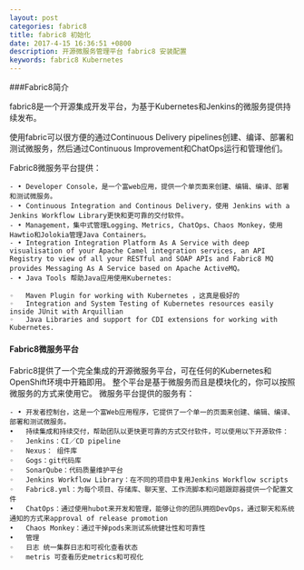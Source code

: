 ```yaml
---
layout: post
categories: fabric8
title: fabric8 初始化
date: 2017-4-15 16:36:51 +0800
description: 开源微服务管理平台 fabric8 安装配置
keywords: fabric8 Kubernetes
---
```






###Fabric8简介

fabric8是一个开源集成开发平台，为基于Kubernetes和Jenkins的微服务提供持续发布。

使用fabric可以很方便的通过Continuous Delivery pipelines创建、编译、部署和测试微服务，然后通过Continuous Improvement和ChatOps运行和管理他们。

Fabric8微服务平台提供：

	- •	Developer Console，是一个富web应用，提供一个单页面来创建、编辑、编译、部署和测试微服务。
	- •	Continuous Integration and Continous Delivery，使用 Jenkins with a Jenkins Workflow Library更快和更可靠的交付软件。
	- •	Management，集中式管理Logging、Metrics, ChatOps、Chaos Monkey，使用Hawtio和Jolokia管理Java Containers。
	- •	Integration Integration Platform As A Service with deep visualisation of your Apache Camel integration services, an API Registry to view of all your RESTful and SOAP APIs and Fabric8 MQ provides Messaging As A Service based on Apache ActiveMQ。
	- •	Java Tools 帮助Java应用使用Kubernetes:
	
	◦	Maven Plugin for working with Kubernetes ，这真是极好的
	◦	Integration and System Testing of Kubernetes resources easily inside JUnit with Arquillian
	◦	Java Libraries and support for CDI extensions for working with Kubernetes.
	
#### Fabric8微服务平台

Fabric8提供了一个完全集成的开源微服务平台，可在任何的Kubernetes和OpenShift环境中开箱即用。
整个平台是基于微服务而且是模块化的，你可以按照微服务的方式来使用它。
微服务平台提供的服务有：

	- •	开发者控制台，这是一个富Web应用程序，它提供了一个单一的页面来创建、编辑、编译、部署和测试微服务。
	•	持续集成和持续交付，帮助团队以更快更可靠的方式交付软件，可以使用以下开源软件：
	◦	Jenkins：CI／CD pipeline
	◦	Nexus： 组件库
	◦	Gogs：git代码库
	◦	SonarQube：代码质量维护平台
	◦	Jenkins Workflow Library：在不同的项目中复用Jenkins Workflow scripts
	◦	Fabric8.yml：为每个项目、存储库、聊天室、工作流脚本和问题跟踪器提供一个配置文件
	•	ChatOps：通过使用hubot来开发和管理，能够让你的团队拥抱DevOps，通过聊天和系统通知的方式来approval of release promotion
	•	Chaos Monkey：通过干掉pods来测试系统健壮性和可靠性
	•	管理
	◦	日志 统一集群日志和可视化查看状态
	◦	metris 可查看历史metrics和可视化

